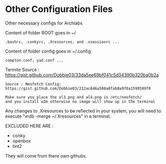# Other Configuration  Files

Other necessary configs for Archlabs

Content of folder ROOT goes in ~/

	.bashrc, .conkyrc, .Xresources, and .xsessionrc ...

Content of folder config goes in ~/.config

	compton.conf, yad.conf ... 


Termite
	Source : https://gist.github.com/Dobbie03/33da5ee69bf041c5d34390b320ba0b2a

	Source : Neofetch Config: https://gist.github.com/Dobbie03/212ac646a580a0fab8a9f0a1599589f0
	
	Make sure you place the al3.png and al4.png in /etc/neofetch/
	and you install w3m otherwise no image will show up in the terminal

Any changes to .Xresources to be reflected in your system, you will need to execute "xrdb -merge ~/.Xresources" in a terminal.


EXCLUDED HERE ARE : 

- conky
- openbox
- tint2

They will come from there own githubs.